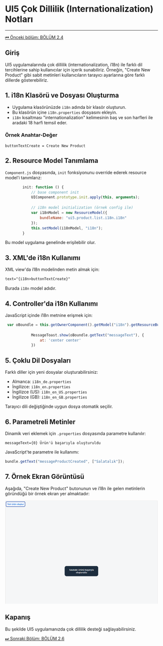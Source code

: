 # UI5 Çok Dillilik (Internationalization) Notları

---
[⏮ Önceki bölüm: BÖLÜM 2.4](./BÖLÜM2.4%20.md)

## Giriş
UI5 uygulamalarında çok dillilik (internationalization, i18n) ile farklı dil tercihlerine sahip kullanıcılar için içerik sunabiliriz. Örneğin, "Create New Product" gibi sabit metinleri kullanıcıların tarayıcı ayarlarına göre farklı dillerde gösterebiliriz.

## 1. i18n Klasörü ve Dosyası Oluşturma
- Uygulama klasörünüzde `i18n` adında bir klasör oluşturun.
- Bu klasörün içine `i18n.properties` dosyasını ekleyin.
- `i18n` kısaltması "internationalization" kelimesinin baş ve son harfleri ile aradaki 18 harfi temsil eder.

### Örnek Anahtar-Değer
```
buttonTextCreate = Create New Product
```

## 2. Resource Model Tanımlama
`Component.js` dosyasında, `init` fonksiyonunu override ederek resource model'i tanımlarız:

```js
        init: function () {
            // base component init
            UIComponent.prototype.init.apply(this, arguments);

            // i18n model initialization (örnek config ile)
            var i18nModel = new ResourceModel({
                bundleName: "ui5.product.list.i18n.i18n"
            });
            this.setModel(i18nModel, "i18n");
        }
```

Bu model uygulama genelinde erişilebilir olur.

## 3. XML'de i18n Kullanımı
XML view'da i18n modelinden metin almak için:

```xml
text="{i18n>buttonTextCreate}"
```

Burada `i18n` model adıdır.

## 4. Controller'da i18n Kullanımı
JavaScript içinde i18n metnine erişmek için:

```js
 var oBoundle = this.getOwnerComponent().getModel("i18n").getResourceBundle();

            MessageToast.show(oBoundle.getText("messageText"), {
                at: 'center center'
            })
```

## 5. Çoklu Dil Dosyaları
Farklı diller için yeni dosyalar oluşturabilirsiniz:
- Almanca: `i18n_de.properties`
- İngilizce: `i18n_en.properties`
- İngilizce (US): `i18n_en_US.properties`
- İngilizce (GB): `i18n_en_GB.properties`

Tarayıcı dili değiştiğinde uygun dosya otomatik seçilir.

## 6. Parametreli Metinler
Dinamik veri eklemek için `.properties` dosyasında parametre kullanılır:

```properties
messageText={0} Ürün'ü başarıyla oluşturuldu
```

JavaScript'te parametre ile kullanımı:

```js
bundle.getText("messageProductCreated", ["Salatalık"]);
```

## 7. Örnek Ekran Görüntüsü

Aşağıda, "Create New Product" butonunun ve i18n ile gelen metinlerin göründüğü bir örnek ekran yer almaktadır:

![Çok Dillilik Örneği](/Image/2/2.5/1.Salatalık.png)
## Kapanış
Bu şekilde UI5 uygulamanızda çok dillilik desteği sağlayabilirsiniz.

[⏭ Sonraki Bölüm: BÖLÜM 2.6](./BÖLÜM2.6%20.md)